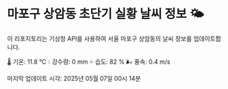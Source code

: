 
# 마포구 상암동 초단기 실황 날씨 정보 🌤️

이 리포지토리는 기상청 API를 사용하여 서울 마포구 상암동의 날씨 정보를 업데이트합니다. 

🌡️ 기온: 11.8 ℃
💧 강수량: 0 mm
💦 습도: 82 %
🌬️ 풍속: 0.4 m/s

마지막 업데이트 시각: 2025년 05월 07일 00시 14분    
